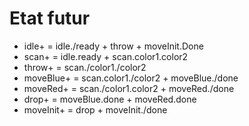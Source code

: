 # Etat futur
- idle+ = idle./ready + throw + moveInit.Done
- scan+ = idle.ready + scan.color1.color2
- throw+ = scan./color1./color2
- moveBlue+ = scan.color1./color2 + moveBlue./done
- moveRed+ = scan./color1.color2 + moveRed./done
- drop+ = moveBlue.done + moveRed.done
- moveInit+ = drop + moveInit./done